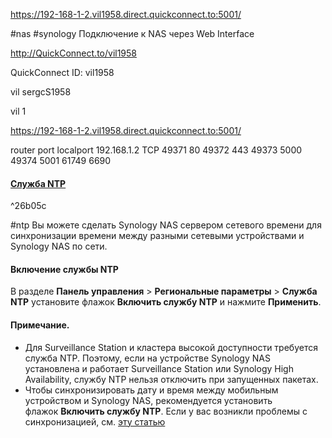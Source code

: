 https://192-168-1-2.vil1958.direct.quickconnect.to:5001/

#nas #synology
Подключение к NAS через Web Interface  

http://QuickConnect.to/vil1958

QuickConnect ID: vil1958

vil
sergcS1958

vil
1

https://192-168-1-2.vil1958.direct.quickconnect.to:5001/



router port            localport 192.168.1.2 TCP
49371                   80
49372                   443
49373                   5000
49374                   5001
61749                   6690                     

#### [Служба NTP](https://kb.synology.com/ru-ru/DSM/help/DSM/AdminCenter/system_ntpservice?version=7)

^26b05c

#ntp
Вы можете сделать Synology NAS сервером сетевого времени для синхронизации времени между разными сетевыми устройствами и Synology NAS по сети.

#### Включение службы NTP

В разделе **Панель управления** > **Региональные параметры** > **Служба NTP** установите флажок **Включить службу NTP** и нажмите **Применить**.

#### Примечание.

- Для Surveillance Station и кластера высокой доступности требуется служба NTP. Поэтому, если на устройстве Synology NAS установлена и работает Surveillance Station или Synology High Availability, службу NTP нельзя отключить при запущенных пакетах.
- Чтобы синхронизировать дату и время между мобильным устройством и Synology NAS, рекомендуется установить флажок **Включить службу NTP**. Если у вас возникли проблемы с синхронизацией, см. [эту статью](https://kb.synology.com/ru-ru/DSM/tutorial/how_to_sync_time_between_mobile_NTP)



